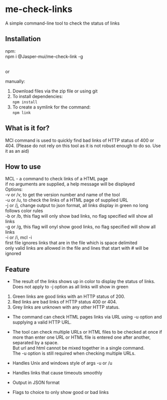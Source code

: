 # me-check-links
A simple command-line tool to check the status of links


<h2>Installation</h2>
npm: <br/>
npm i @Jasper-mui/me-check-link -g<br/>

<br/>or<br/>

manually:
1. Download files via the zip file or using git<br/>
2. To install dependencies:<br/>
   `npm install`<br/>  
3. To create a symlink for the command:<br/>
   `npm link`
   
<h2>What is it for?</h2>
MCl command is used to quickly find bad links of HTTP status of 400 or 404. (Please do not rely on this tool as it is not robust enough to do so. Use it as an aid) 

<h2>How to use</h2>
MCL - a command to check links of a HTML page<br/>
      if no arguments are supplied, a help message will be displayed<br/>
Options:<br/>
-v or /v,  to get the version number and name of the tool<br/> 
-u or /u,  to check the links of a HTML page of supplied URL<br/> 
-j or /j,  change output to json format, all links display in green no long follows color rules<br/> 
-b or /b,  this flag will only show bad links, no flag specified will show all links<br/> 
-g or /g,  this flag will onyl show good links, no flag specified will show all links<br/> 
-i or /i,  mcl -i  <ignore> <file><br/> 
           first file ignores links that are in the file which is space delimited <br/> 
           only valid links are allowed in the file and lines that start with # will be ignored<br/> 
           
<h2>Feature</h2>

* The result of the links shows up in color to display the status of links. Does not apply to -j option as all links will show in green<br/>  
1. Green links are good links with an HTTP status of 200.<br/> 
2. Red links are bad links of HTTP status 400 or 404.<br/> 
3. Grey links are unknown with any other HTTP status.<br/> 

* The command can check HTML pages links via URL using -u option and supplying a valid HTTP URL.<br>

* The tool can check multiple URLs or HTML files to be checked at once if more than enter one URL or HTML file is entered one after another, separated by a space.<br/>
But url and html cannot be mixed together in a single command.<br/>
The -u option is still required when checking multiple URLs.<br/>

* Handles Unix and windows style of args -u or /u<br/>

* Handles links that cause timeouts smoothly

* Output in JSON format

* Flags to choice to only show good or bad links
